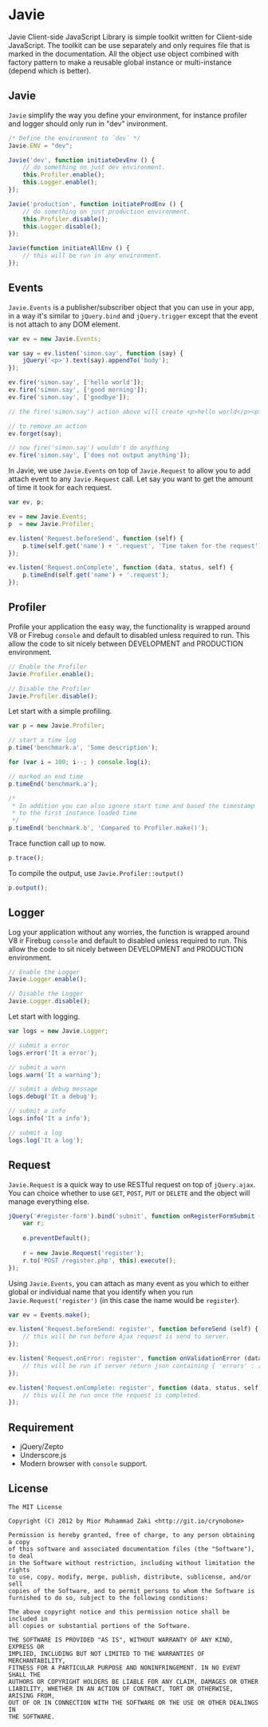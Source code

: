 Javie
=====

Javie Client-side JavaScript Library is simple toolkit written for Client-side JavaScript. The toolkit can be use separately and only requires file that is marked in the documentation. All the object use object combined with factory pattern to make a reusable global instance or multi-instance (depend which is better).

## Javie

`Javie` simplify the way you define your environment, for instance profiler and logger should only run in "dev" invironment.

```javascript
/* Define the environment to `dev` */
Javie.ENV = "dev";

Javie('dev', function initiateDevEnv () {
	// do something on just dev environment.
    this.Profiler.enable();
    this.Logger.enable();
});

Javie('production', function initiateProdEnv () {
    // do something on just production environment.
    this.Profiler.disable();
    this.Logger.disable();
});

Javie(function initiateAllEnv () {
    // this will be run in any environment.
});
```

## Events

`Javie.Events` is a publisher/subscriber object that you can use in your app, in a way it's similar to `jQuery.bind` and `jQuery.trigger` except that the event is not attach to any DOM element.

```javascript
var ev = new Javie.Events;

var say = ev.listen('simon.say', function (say) {
	jQuery('<p>').text(say).appendTo('body');
});

ev.fire('simon.say', ['hello world']);
ev.fire('simon.say', ['good morning']);
ev.fire('simon.say', ['goodbye']);

// the fire('simon.say') action above will create <p>hello world</p><p>good morning</p><p>goodbye</p>

// to remove an action
ev.forget(say);

// now fire('simon.say') wouldn't do anything
ev.fire('simon.say', ['does not output anything']);
```

In Javie, we use `Javie.Events` on top of `Javie.Request` to allow you to add attach event to any `Javie.Request` call. Let say you want to get the amount of time it took for each request.

```javascript
var ev, p;

ev = new Javie.Events;
p  = new Javie.Profiler;

ev.listen('Request.beforeSend', function (self) {
	p.time(self.get('name') + '.request', 'Time taken for the request');
});

ev.listen('Request.onComplete', function (data, status, self) {
	p.timeEnd(self.get('name') + '.request');
});
```

## Profiler

Profile your application the easy way, the functionality is wrapped around V8 or Firebug `console` and default to disabled unless required to run. This allow the code to sit nicely between DEVELOPMENT and PRODUCTION environment.

```javascript
// Enable the Profiler
Javie.Profiler.enable();

// Disable the Profiler
Javie.Profiler.disable(); 
```

Let start with a simple profiling. 

```javascript
var p = new Javie.Profiler;

// start a time log
p.time('benchmark.a', 'Some description');

for (var i = 100; i--; ) console.log(i);

// marked an end time
p.timeEnd('benchmark.a');

/* 
 * In addition you can also ignore start time and based the timestamp 
 * to the first instance loaded time
 */
p.timeEnd('benchmark.b', 'Compared to Profiler.make()');
```

Trace function call up to now.

```javascript
p.trace();
```

To compile the output, use `Javie.Profiler::output()`

```javascript
p.output();
```

## Logger

Log your application without any worries, the function is wrapped around V8 ir Firebug `console` and default to disabled unless required to run. This allow the code to sit nicely between DEVELOPMENT and PRODUCTION environment.

```javascript
// Enable the Logger
Javie.Logger.enable();

// Disable the Logger
Javie.Logger.disable(); 
```
	
Let start with logging.

```javascript
var logs = new Javie.Logger;

// submit a error
logs.error('It a error');

// submit a warn
logs.warn('It a warning');

// submit a debug message
logs.debug('It a debug');

// submit a info
logs.info('It a info');

// submit a log
logs.log('It a log');
```

## Request

`Javie.Request` is a quick way to use RESTful request on top of `jQuery.ajax`. You can choice whether to use `GET`, `POST`, `PUT` or `DELETE` and the object will manage everything else.

```javascript
jQuery('#register-form').bind('submit', function onRegisterFormSubmit (e) {
	var r;
	
	e.preventDefault();
	
	r = new Javie.Request('register');
	r.to('POST /register.php', this).execute();
});
```

Using `Javie.Events`, you can attach as many event as you which to either global or individual name that you identify when you run `Javie.Request('register')` (in this case the name would be `register`).

```javascript
var ev = Events.make();

ev.listen('Request.beforeSend: register', function beforeSend (self) { 
	// this will be run before Ajax request is send to server.
});

ev.listen('Request.onError: register', function onValidationError (data, status, self) { 
	// this will be run if server return json containing { 'errors' : [ ] }
});

ev.listen('Request.onComplete: register', function (data, status, self) { 
	// this will be run once the request is completed.
});
```

## Requirement

* jQuery/Zepto
* Underscore.js
* Modern browser with `console` support.

## License

	The MIT License

	Copyright (C) 2012 by Mior Muhammad Zaki <http://git.io/crynobone> 

	Permission is hereby granted, free of charge, to any person obtaining a copy
	of this software and associated documentation files (the "Software"), to deal
	in the Software without restriction, including without limitation the rights
	to use, copy, modify, merge, publish, distribute, sublicense, and/or sell
	copies of the Software, and to permit persons to whom the Software is
	furnished to do so, subject to the following conditions:

	The above copyright notice and this permission notice shall be included in
	all copies or substantial portions of the Software.

	THE SOFTWARE IS PROVIDED "AS IS", WITHOUT WARRANTY OF ANY KIND, EXPRESS OR
	IMPLIED, INCLUDING BUT NOT LIMITED TO THE WARRANTIES OF MERCHANTABILITY,
	FITNESS FOR A PARTICULAR PURPOSE AND NONINFRINGEMENT. IN NO EVENT SHALL THE
	AUTHORS OR COPYRIGHT HOLDERS BE LIABLE FOR ANY CLAIM, DAMAGES OR OTHER
	LIABILITY, WHETHER IN AN ACTION OF CONTRACT, TORT OR OTHERWISE, ARISING FROM,
	OUT OF OR IN CONNECTION WITH THE SOFTWARE OR THE USE OR OTHER DEALINGS IN
	THE SOFTWARE.